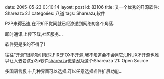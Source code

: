 date: 2005-05-23 03:10:14
layout: post
id: 83106
title: 又一个优秀的开源软件: Shareaza 2.1
categories: 八道
tags: Shareaza,软件

P2P来得迅速,在不知不觉间就已经渗透到网络的各个角落.

即时通讯,上传下载,社区服务…

软件更是多的不得了!

往往”开源”很能吸引眼球,FIREFOX不开源,我不知道会不会用它;LINUX不开源也难以让人去尝试;p2p软件[shareaza](http://www.shareaza.com/)也是因为这个:Shareaza 2.1: Open Source

多国语言版,十几种界面可以选择,可以任意选择插件扩展功能…
